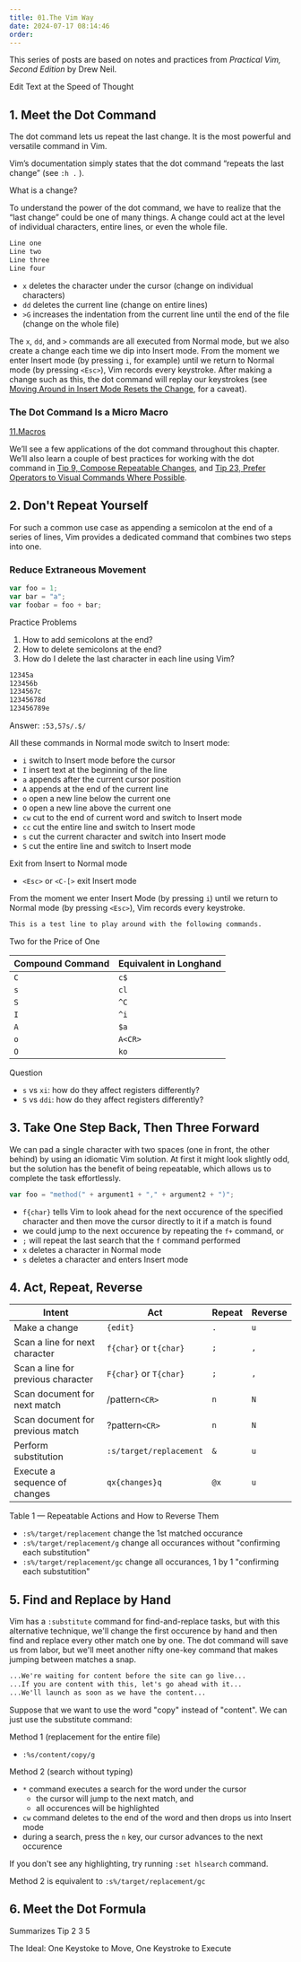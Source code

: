 ```yaml
---
title: 01.The Vim Way
date: 2024-07-17 08:14:46
order:
---
```


This series of posts are based on notes and practices from _Practical Vim, Second Edition_ by Drew Neil.

Edit Text at the Speed of Thought

## 1. Meet the Dot Command

The dot command lets us repeat the last change. It is the most powerful and versatile command in Vim.

Vim’s documentation simply states that the dot command “repeats the last change” (see `:h .` ).

What is a change?

To understand the power of the dot command, we have to realize that the “last change” could be one of many things. A change could act at the level of individual characters, entire lines, or even the whole file.

```md
Line one
Line two
Line three
Line four
```

- `x` deletes the character under the cursor (change on individual characters)
- `dd` deletes the current line (change on entire lines)
- `>G` increases the indentation from the current line until the end of the file (change on the whole file)

The `x`, `dd`, and `>` commands are all executed from Normal mode, but we also create a change each time we dip into Insert mode. From the moment we enter Insert mode (by pressing `i`, for example) until we return to Normal mode (by pressing `<Esc>`), Vim records every keystroke. After making a change such as this, the dot command will replay our keystrokes (see [Moving Around in Insert Mode Resets the Change](02.Normal-Mode#moving-around-in-insert-mode-resets-the-change), for a caveat).

### The Dot Command Is a Micro Macro

[11.Macros](./11.Macros)

We’ll see a few applications of the dot command throughout this chapter. We’ll also learn a couple of best practices for working with the dot command in [Tip 9, Compose Repeatable Changes](./02.Normal-Mode#tip-9-compose-repeatable-changes), and [Tip 23, Prefer Operators to Visual Commands Where Possible](./04.Visual-Mode#tip-23-prefer-operators-to-visual-commands-where-possible).

## 2. Don't Repeat Yourself

For such a common use case as appending a semicolon at the end of a series of lines, Vim provides a dedicated command that combines two steps into one.

### Reduce Extraneous Movement

```js
var foo = 1;
var bar = "a";
var foobar = foo + bar;
```

Practice Problems

1. How to add semicolons at the end?
2. How to delete semicolons at the end?
3. How do I delete the last character in each line using Vim?

```md
12345a
123456b
1234567c
12345678d
123456789e
```

Answer: `:53,57s/.$/`

All these commands in Normal mode switch to Insert mode:

- `i` switch to Insert mode before the cursor
- `I` insert text at the beginning of the line
- `a` appends after the current cursor position
- `A` appends at the end of the current line
- `o` open a new line below the current one
- `O` open a new line above the current one
- `cw` cut to the end of current word and switch to Insert mode
- `cc` cut the entire line and switch to Insert mode
- `s` cut the current character and switch into Insert mode
- `S` cut the entire line and switch to Insert mode

Exit from Insert to Normal mode

- `<Esc>` or `<C-[>` exit Insert mode

From the moment we enter Insert Mode (by pressing `i`) until we return to Normal mode (by pressing `<Esc>`), Vim records every keystroke.

```md
This is a test line to play around with the following commands.
```

Two for the Price of One

| Compound Command | Equivalent in Longhand |
| ---------------- | ---------------------- |
| `C`              | `c$`                   |
| `s`              | `cl`                   |
| `S`              | `^C`                   |
| `I`              | `^i`                   |
| `A`              | `$a`                   |
| `o`              | `A<CR>`                |
| `O`              | `ko`                   |

Question

- `s` vs `xi`: how do they affect registers differently?
- `S` vs `ddi`: how do they affect registers differently?

## 3. Take One Step Back, Then Three Forward

We can pad a single character with two spaces (one in front, the other behind) by using an idiomatic Vim solution. At first it might look slightly odd, but the solution has the benefit of being repeatable, which allows us to complete the task effortlessly.

```js
var foo = "method(" + argument1 + "," + argument2 + ")";
```

- `f{char}` tells Vim to look ahead for the next occurence of the specified character and then move the cursor directly to it if a match is found
- we could jump to the next occurence by repeating the `f+` command, or
- `;` will repeat the last search that the `f` command performed
- `x` deletes a character in Normal mode
- `s` deletes a character and enters Insert mode

## 4. Act, Repeat, Reverse

| Intent                             | Act                     | Repeat | Reverse |
| ---------------------------------- | ----------------------- | ------ | ------- |
| Make a change                      | `{edit}`                | `.`    | `u`     |
| Scan a line for next character     | `f{char}` or `t{char}`  | `;`    | `,`     |
| Scan a line for previous character | `F{char}` or `T{char}`  | `;`    | `,`     |
| Scan document for next match       | /pattern`<CR>`          | `n`    | `N`     |
| Scan document for previous match   | ?pattern`<CR>`          | `n`    | `N`     |
| Perform substitution               | `:s/target/replacement` | `&`    | `u`     |
| Execute a sequence of changes      | `qx{changes}q`          | `@x`   | `u`     |

Table 1 — Repeatable Actions and How to Reverse Them

- `:s%/target/replacement` change the 1st matched occurance
- `:s%/target/replacement/g` change all occurances without "confirming each substitution"
- `:s%/target/replacement/gc` change all occurances, 1 by 1 "confirming each substutition"

## 5. Find and Replace by Hand

Vim has a `:substitute` command for find-and-replace tasks, but with this alternative technique, we'll change the first occurence by hand and then find and replace every other match one by one. The dot command will save us from labor, but we'll meet another nifty one-key command that makes jumping between matches a snap.

```md
...We're waiting for content before the site can go live...
...If you are content with this, let's go ahead with it...
...We'll launch as soon as we have the content...
```

Suppose that we want to use the word "copy" instead of "content". We can just use the substitute command:

Method 1 (replacement for the entire file)

- `:%s/content/copy/g`

Method 2 (search without typing)

- `*` command executes a search for the word under the cursor
  - the cursor will jump to the next match, and
  - all occurences will be highlighted
- `cw` command deletes to the end of the word and then drops us into Insert mode
- during a search, press the `n` key, our cursor advances to the next occurence

If you don't see any highlighting, try running `:set hlsearch` command.

Method 2 is equivalent to `:s%/target/replacement/gc`

## 6. Meet the Dot Formula

Summarizes Tip 2 3 5

The Ideal: One Keystoke to Move, One Keystroke to Execute
